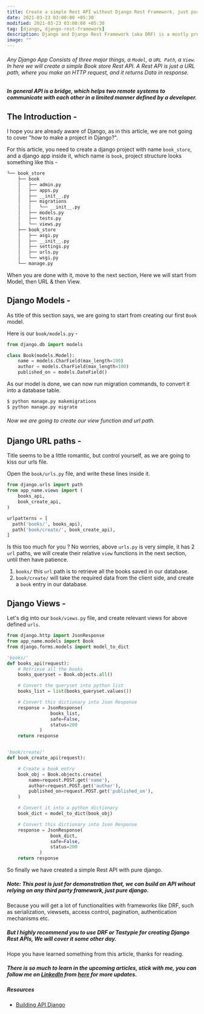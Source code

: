 ```yaml
---
title: Create a simple Rest API without Django Rest Framework, just pure Django.
date: 2021-03-23 03:00:00 +05:30
modified: 2021-03-23 03:00:00 +05:30
tag: [django, django-rest-framework]
description: Django and Django Rest Framework (aka DRF) is a mostly preferred choice for building production grade Rest API in Django Stack. In this article, we will take a look at, how can we create a Rest API with out even depending on DRF.
image: ""
---
```


###### Any Django App Consists of three major things, a `Model`, a `URL Path`, a `View`. In here we will create a simple Book store Rest API. A Rest API is just a URL path, where you make an HTTP request, and it returns Data in response.

##### In general API is a bridge, which helps two remote systems to communicate with each other in a limited manner defined by a developer.


## The Introduction -

I hope you are already aware of Django, as in this article, we are not going to cover "how to make a project in Django?".

For this article, you need to create a django project with name `book_store`, and a django app inside it, which name is `book`, project structure looks something like this -

```bash
└── book_store
    ├── book
    │   ├── admin.py
    │   ├── apps.py
    │   ├── __init__.py
    │   ├── migrations
    │   │   └── __init__.py
    │   ├── models.py
    │   ├── tests.py
    │   └── views.py
    ├── book_store
    │   ├── asgi.py
    │   ├── __init__.py
    │   ├── settings.py
    │   ├── urls.py
    │   └── wsgi.py
    └── manage.py
```

When you are done with it, move to the next section, 
Here we will start from Model, then URL & then View.

## Django Models -

As title of this section says, we are going to start from creating our first `Book` model.

Here is our `book/models.py` -
```python
from django.db import models

class Book(models.Model):
    name = models.CharField(max_length=100)
    author = models.CharField(max_length=100)
    published_on = models.DateField()
```

As our model is done, we can now run migration commands, to convert it into a database table.

```bash
$ python manage.py makemigrations
$ python manage.py migrate
```

###### Now we are going to create our view function and url path.

## Django URL paths -

Title seems to be a little romantic, but control yourself, as we are going to kiss our urls file.

Open the `book/urls.py` file, and write these lines inside it.

```python
from django.urls import path
from app_name.views import (
    books_api,
    book_create_api,
)

urlpatterns = [
  path('books/', books_api),
  path('book/create/', book_create_api),
]
```

Is this too much for you ? No worries, above `urls.py` is very simple, it has 2 `url` paths, we will create their relative `view` functions in the next section, until then have patience.

1. `books/` this `url` path is to retrieve all the books saved in our database.
2. `book/create/` will take the required data from the client side, and create a `book` entry in our database.


## Django Views -

Let's dig into our `book/views.py` file, and create relevant views for above defined `urls`.

```python
from django.http import JsonResponse
from app_name.models import Book
from django.forms.models import model_to_dict

'books/'
def books_api(request):
    # Retrieve all the books
    books_queryset = Book.objects.all()

    # Convert the queryset into python list
    books_list = list(books_queryset.values())

    # Convert this dictionary into Json Response
    response = JsonResponse(
                books_list, 
                safe=False, 
                status=200
            )
    return response


'book/create/'
def book_create_api(request):

    # Create a book entry
    book_obj = Book.objects.create(
        name=request.POST.get('name'),
        author=request.POST.get('author'),
        published_on=request.POST.get('published_on'),
    )

    # Convert it into a python dictionary
    book_dict = model_to_dict(book_obj)

    # Convert this dictionary into Json Response
    response = JsonResponse(
                book_dict, 
                safe=False, 
                status=200
            )
    return response
```

So finally we have created a simple Rest API with pure django.

##### Note: This post is just for demonstration that, we can build an API wihout relying on any third party framework, just pure django.

Because you will get a lot of functionalities with frameworks like DRF, such as serialization, viewsets, access control, pagination, authentication mechanisms etc.

##### But I highly recommend you to use DRF or Tastypie for creating Django Rest APIs, We will cover it some other day.

Hope you have learned something from this article, thanks for reading.

##### There is so much to learn in the upcoming articles, stick with me, you can follow me on [LinkedIn](https://www.linkedin.com/in/hamhaingaurav/) from [here](https://www.linkedin.com/in/hamhaingaurav/) for more updates.


##### Resources

- [Building API Django](https://books.agiliq.com/projects/django-api-polls-tutorial/en/latest/apis-without-drf.html)